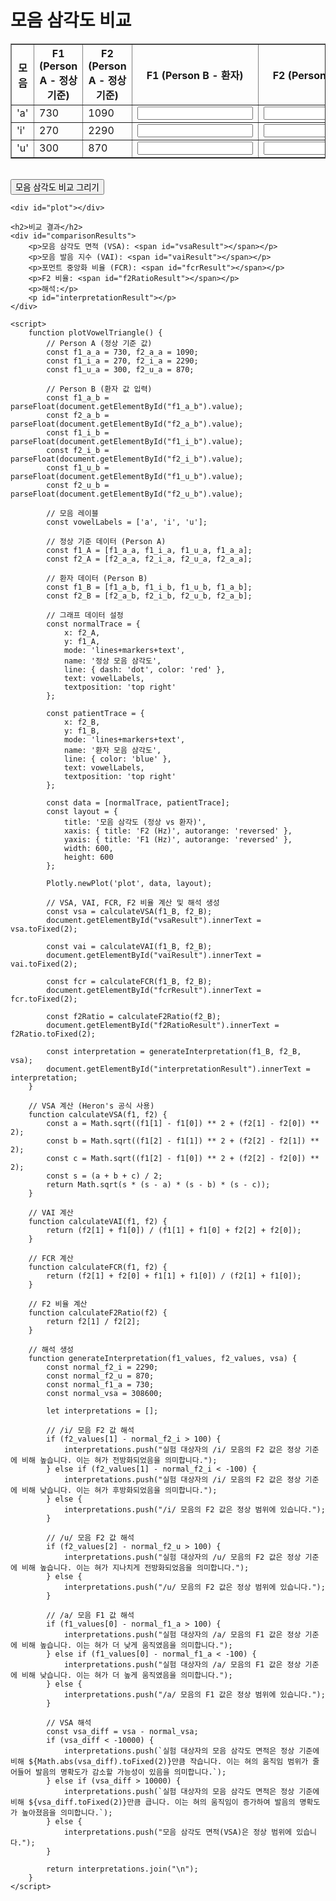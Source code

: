<!DOCTYPE html>
<html lang="ko">

<head>
    <meta charset="UTF-8">
    <meta name="viewport" content="width=device-width, initial-scale=1.0">
    <title>모음 삼각도 비교</title>
    <script src="https://cdn.plot.ly/plotly-latest.min.js"></script>
</head>

<body>
    <h1>모음 삼각도 비교</h1>
    <form id="vowelForm">
        <table border="1">
            <thead>
                <tr>
                    <th>모음</th>
                    <th>F1 (Person A - 정상 기준)</th>
                    <th>F2 (Person A - 정상 기준)</th>
                    <th>F1 (Person B - 환자)</th>
                    <th>F2 (Person B - 환자)</th>
                </tr>
            </thead>
            <tbody>
                <tr>
                    <td>'a'</td>
                    <td>730</td>
                    <td>1090</td>
                    <td><input type="number" id="f1_a_b" required></td>
                    <td><input type="number" id="f2_a_b" required></td>
                </tr>
                <tr>
                    <td>'i'</td>
                    <td>270</td>
                    <td>2290</td>
                    <td><input type="number" id="f1_i_b" required></td>
                    <td><input type="number" id="f2_i_b" required></td>
                </tr>
                <tr>
                    <td>'u'</td>
                    <td>300</td>
                    <td>870</td>
                    <td><input type="number" id="f1_u_b" required></td>
                    <td><input type="number" id="f2_u_b" required></td>
                </tr>
            </tbody>
        </table>
        <br>
        <button type="button" onclick="plotVowelTriangle()">모음 삼각도 비교 그리기</button>
    </form>

    <div id="plot"></div>

    <h2>비교 결과</h2>
    <div id="comparisonResults">
        <p>모음 삼각도 면적 (VSA): <span id="vsaResult"></span></p>
        <p>모음 발음 지수 (VAI): <span id="vaiResult"></span></p>
        <p>포먼트 중앙화 비율 (FCR): <span id="fcrResult"></span></p>
        <p>F2 비율: <span id="f2RatioResult"></span></p>
        <p>해석:</p>
        <p id="interpretationResult"></p>
    </div>

    <script>
        function plotVowelTriangle() {
            // Person A (정상 기준 값)
            const f1_a_a = 730, f2_a_a = 1090;
            const f1_i_a = 270, f2_i_a = 2290;
            const f1_u_a = 300, f2_u_a = 870;

            // Person B (환자 값 입력)
            const f1_a_b = parseFloat(document.getElementById("f1_a_b").value);
            const f2_a_b = parseFloat(document.getElementById("f2_a_b").value);
            const f1_i_b = parseFloat(document.getElementById("f1_i_b").value);
            const f2_i_b = parseFloat(document.getElementById("f2_i_b").value);
            const f1_u_b = parseFloat(document.getElementById("f1_u_b").value);
            const f2_u_b = parseFloat(document.getElementById("f2_u_b").value);

            // 모음 레이블
            const vowelLabels = ['a', 'i', 'u'];

            // 정상 기준 데이터 (Person A)
            const f1_A = [f1_a_a, f1_i_a, f1_u_a, f1_a_a];
            const f2_A = [f2_a_a, f2_i_a, f2_u_a, f2_a_a];

            // 환자 데이터 (Person B)
            const f1_B = [f1_a_b, f1_i_b, f1_u_b, f1_a_b];
            const f2_B = [f2_a_b, f2_i_b, f2_u_b, f2_a_b];

            // 그래프 데이터 설정
            const normalTrace = {
                x: f2_A,
                y: f1_A,
                mode: 'lines+markers+text',
                name: '정상 모음 삼각도',
                line: { dash: 'dot', color: 'red' },
                text: vowelLabels,
                textposition: 'top right'
            };

            const patientTrace = {
                x: f2_B,
                y: f1_B,
                mode: 'lines+markers+text',
                name: '환자 모음 삼각도',
                line: { color: 'blue' },
                text: vowelLabels,
                textposition: 'top right'
            };

            const data = [normalTrace, patientTrace];
            const layout = {
                title: '모음 삼각도 (정상 vs 환자)',
                xaxis: { title: 'F2 (Hz)', autorange: 'reversed' },
                yaxis: { title: 'F1 (Hz)', autorange: 'reversed' },
                width: 600,
                height: 600
            };

            Plotly.newPlot('plot', data, layout);

            // VSA, VAI, FCR, F2 비율 계산 및 해석 생성
            const vsa = calculateVSA(f1_B, f2_B);
            document.getElementById("vsaResult").innerText = vsa.toFixed(2);

            const vai = calculateVAI(f1_B, f2_B);
            document.getElementById("vaiResult").innerText = vai.toFixed(2);

            const fcr = calculateFCR(f1_B, f2_B);
            document.getElementById("fcrResult").innerText = fcr.toFixed(2);

            const f2Ratio = calculateF2Ratio(f2_B);
            document.getElementById("f2RatioResult").innerText = f2Ratio.toFixed(2);

            const interpretation = generateInterpretation(f1_B, f2_B, vsa);
            document.getElementById("interpretationResult").innerText = interpretation;
        }

        // VSA 계산 (Heron's 공식 사용)
        function calculateVSA(f1, f2) {
            const a = Math.sqrt((f1[1] - f1[0]) ** 2 + (f2[1] - f2[0]) ** 2);
            const b = Math.sqrt((f1[2] - f1[1]) ** 2 + (f2[2] - f2[1]) ** 2);
            const c = Math.sqrt((f1[2] - f1[0]) ** 2 + (f2[2] - f2[0]) ** 2);
            const s = (a + b + c) / 2;
            return Math.sqrt(s * (s - a) * (s - b) * (s - c));
        }

        // VAI 계산
        function calculateVAI(f1, f2) {
            return (f2[1] + f1[0]) / (f1[1] + f1[0] + f2[2] + f2[0]);
        }

        // FCR 계산
        function calculateFCR(f1, f2) {
            return (f2[1] + f2[0] + f1[1] + f1[0]) / (f2[1] + f1[0]);
        }

        // F2 비율 계산
        function calculateF2Ratio(f2) {
            return f2[1] / f2[2];
        }

        // 해석 생성
        function generateInterpretation(f1_values, f2_values, vsa) {
            const normal_f2_i = 2290;
            const normal_f2_u = 870;
            const normal_f1_a = 730;
            const normal_vsa = 308600;

            let interpretations = [];

            // /i/ 모음 F2 값 해석
            if (f2_values[1] - normal_f2_i > 100) {
                interpretations.push("실험 대상자의 /i/ 모음의 F2 값은 정상 기준에 비해 높습니다. 이는 혀가 전방화되었음을 의미합니다.");
            } else if (f2_values[1] - normal_f2_i < -100) {
                interpretations.push("실험 대상자의 /i/ 모음의 F2 값은 정상 기준에 비해 낮습니다. 이는 혀가 후방화되었음을 의미합니다.");
            } else {
                interpretations.push("/i/ 모음의 F2 값은 정상 범위에 있습니다.");
            }

            // /u/ 모음 F2 값 해석
            if (f2_values[2] - normal_f2_u > 100) {
                interpretations.push("실험 대상자의 /u/ 모음의 F2 값은 정상 기준에 비해 높습니다. 이는 혀가 지나치게 전방화되었음을 의미합니다.");
            } else {
                interpretations.push("/u/ 모음의 F2 값은 정상 범위에 있습니다.");
            }

            // /a/ 모음 F1 값 해석
            if (f1_values[0] - normal_f1_a > 100) {
                interpretations.push("실험 대상자의 /a/ 모음의 F1 값은 정상 기준에 비해 높습니다. 이는 혀가 더 낮게 움직였음을 의미합니다.");
            } else if (f1_values[0] - normal_f1_a < -100) {
                interpretations.push("실험 대상자의 /a/ 모음의 F1 값은 정상 기준에 비해 낮습니다. 이는 혀가 더 높게 움직였음을 의미합니다.");
            } else {
                interpretations.push("/a/ 모음의 F1 값은 정상 범위에 있습니다.");
            }

            // VSA 해석
            const vsa_diff = vsa - normal_vsa;
            if (vsa_diff < -10000) {
                interpretations.push(`실험 대상자의 모음 삼각도 면적은 정상 기준에 비해 ${Math.abs(vsa_diff).toFixed(2)}만큼 작습니다. 이는 혀의 움직임 범위가 줄어들어 발음의 명확도가 감소할 가능성이 있음을 의미합니다.`);
            } else if (vsa_diff > 10000) {
                interpretations.push(`실험 대상자의 모음 삼각도 면적은 정상 기준에 비해 ${vsa_diff.toFixed(2)}만큼 큽니다. 이는 혀의 움직임이 증가하여 발음의 명확도가 높아졌음을 의미합니다.`);
            } else {
                interpretations.push("모음 삼각도 면적(VSA)은 정상 범위에 있습니다.");
            }

            return interpretations.join("\n");
        }
    </script>
</body>

</html>
